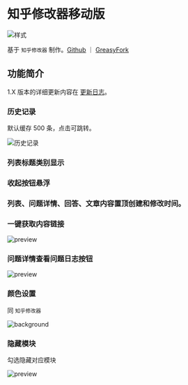 # 知乎修改器移动版

![样式](https://pic.imgdb.cn/item/65ded2999f345e8d0394c926.png)

基于 `知乎修改器` 制作。[Github](https://github.com/liuyubing233/zhihu-custom/tree/main) ｜ [GreasyFork](https://greasyfork.org/zh-CN/scripts/423404-%E7%9F%A5%E4%B9%8E%E6%A0%B7%E5%BC%8F%E4%BF%AE%E6%94%B9%E5%99%A8)

## 功能简介

1.X 版本的详细更新内容在 [更新日志](https://github.com/liuyubing233/zhihu-custom-mobile/blob/main/CHANGELOG.md)。

### 历史记录

默认缓存 500 条，点击可跳转。

![历史记录](https://pic.imgdb.cn/item/65ded3bd9f345e8d0397ce76.png)

### 列表标题类别显示

### 收起按钮悬浮

### 列表、问题详情、回答、文章内容置顶创建和修改时间。

### 一键获取内容链接

![preview](https://pic.imgdb.cn/item/65ded5209f345e8d039bcf33.png)

### 问题详情查看问题日志按钮

![preview](https://pic.imgdb.cn/item/65ded5709f345e8d039cbef9.png)

### 颜色设置

同 `知乎修改器`

![background](https://pic.imgdb.cn/item/65ded5ca9f345e8d039db8f8.png)

### 隐藏模块

勾选隐藏对应模块

![preview](https://pic.imgdb.cn/item/65ded62f9f345e8d039ee4df.png)